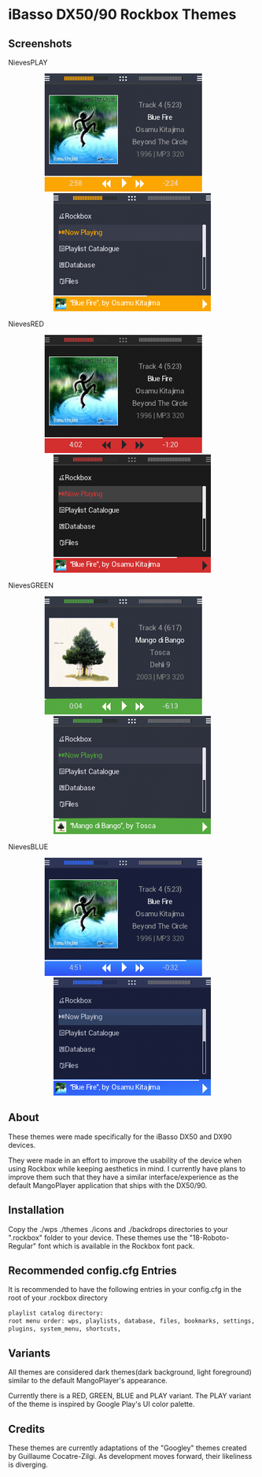 # iBasso DX50/90 Rockbox Themes

## Screenshots
NievesPLAY

<p align="center">
<img src="https://raw.githubusercontent.com/ctnieves/iBassoDX-Rockbox-Themes/master/screenshots/NievesPLAY.wps.png">
&nbsp;&nbsp;&nbsp;&nbsp;&nbsp;&nbsp;&nbsp;&nbsp;
<img src="https://raw.githubusercontent.com/ctnieves/iBassoDX-Rockbox-Themes/master/screenshots/NievesPLAY.sbs.png">
</p>

NievesRED

<p align="center">
<img src="https://raw.githubusercontent.com/ctnieves/iBassoDX-Rockbox-Themes/master/screenshots/NievesRED.wps.png">
&nbsp;&nbsp;&nbsp;&nbsp;&nbsp;&nbsp;&nbsp;&nbsp;
<img src="https://raw.githubusercontent.com/ctnieves/iBassoDX-Rockbox-Themes/master/screenshots/NievesRED.sbs.png">
</p>

NievesGREEN

<p align="center">
<img src="https://raw.githubusercontent.com/ctnieves/iBassoDX-Rockbox-Themes/master/screenshots/NievesGREEN.wps.png">
&nbsp;&nbsp;&nbsp;&nbsp;&nbsp;&nbsp;&nbsp;&nbsp;
<img src="https://raw.githubusercontent.com/ctnieves/iBassoDX-Rockbox-Themes/master/screenshots/NievesGREEN.sbs.png">
</p>

NievesBLUE

<p align="center">
<img src="https://raw.githubusercontent.com/ctnieves/iBassoDX-Rockbox-Themes/master/screenshots/NievesBLUE.wps.png">
&nbsp;&nbsp;&nbsp;&nbsp;&nbsp;&nbsp;&nbsp;&nbsp;
<img src="https://raw.githubusercontent.com/ctnieves/iBassoDX-Rockbox-Themes/master/screenshots/NievesBLUE.sbs.png">
</p>

## About
These themes were made specifically for the iBasso DX50 and DX90 devices.

They were made in an effort to improve the usability of the device when using Rockbox while keeping aesthetics in mind. I currently have plans to improve them such that they have a similar interface/experience as the default MangoPlayer application that ships with the DX50/90.

## Installation
Copy the ./wps ./themes ./icons and ./backdrops directories to your ".rockbox" folder to your device. These themes use the "18-Roboto-Regular" font which is available in the Rockbox font pack.

## Recommended config.cfg Entries
It is recommended to have the following entries in your config.cfg in the
root of your .rockbox directory
```
playlist catalog directory:
root menu order: wps, playlists, database, files, bookmarks, settings, plugins, system_menu, shortcuts,

```

## Variants
All themes are considered dark themes(dark background, light foreground) similar to the default MangoPlayer's appearance.

Currently there is a RED, GREEN, BLUE and PLAY variant. The PLAY variant of the theme is inspired by Google Play's UI color palette.

## Credits
These themes are currently adaptations of the "Googley" themes created by Guillaume Cocatre-Zilgi. As development moves forward, their likeliness is diverging.
